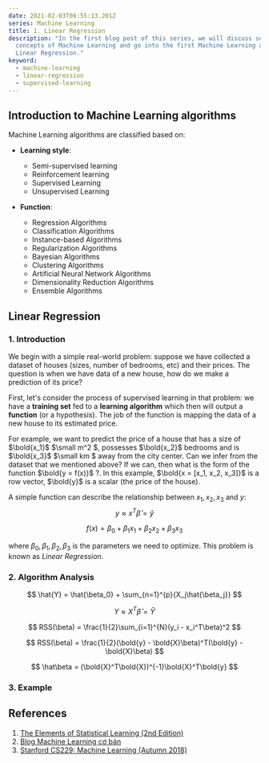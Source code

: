 ```yaml
---
date: 2021-02-03T06:55:13.201Z
series: Machine Learning
title: 1. Linear Regression
description: "In the first blog post of this series, we will discuss some basic
  concepts of Machine Learning and go into the first Machine Learning algorithm:
  Linear Regression."
keyword:
  - machine-learning
  - linear-regression
  - supervised-learning
---
```

## Introduction to Machine Learning algorithms

Machine Learning algorithms are classified based on:

* **Learning style**:

  * Semi-supervised learning
  * Reinforcement learning
  * Supervised Learning
  * Unsupervised Learning
* **Function**:

  * Regression Algorithms
  * Classification Algorithms
  * Instance-based Algorithms
  * Regularization Algorithms
  * Bayesian Algorithms
  * Clustering Algorithms
  * Artificial Neural Network Algorithms
  * Dimensionality Reduction Algorithms
  * Ensemble Algorithms

## Linear Regression

### 1. Introduction
We begin with a simple real-world problem: suppose we have collected a dataset of houses (sizes, number of bedrooms, etc) and their prices. The question is when we have data of a new house, how do we make a prediction of its price?

First, let's consider the process of supervised learning in that problem: we have a **training set** fed to a **learning algorithm** which then will output a **function** (or a hypothesis). The job of the function is mapping the data of a new house to its estimated price.

For example, we want to predict the price of a house that has a size of $\bold{x_1}$ $\small m^2 $, possesses $\bold{x_2}$ bedrooms and is $\bold{x_3}$ $\small km $ away from the city center. Can we infer from the dataset that we mentioned above? If we can, then what is the form of the function $\bold{y = f(x)}$ ?. In this example, $\bold{x = [x_1, x_2, x_3]}$ is a row vector, $\bold{y}$ is a scalar (the price of the house).

A simple function can describe the relationship between $x_1, x_2,x_3$ and $y$:
$$
y \approx x^{T}\hat{\beta}  = \hat{y}
$$

$$
f(x) = \beta_0 + \beta_1x_1 + \beta_2x_2 + \beta_3x_3
$$

where $\beta_0, \beta_1, \beta_2, \beta_3$ is the parameters we need to optimize. This problem is known as *Linear Regression*.



### 2. Algorithm Analysis

$$
\hat{Y} = \hat{\beta_0} + \sum_{n=1}^{p}{X_j\hat{\beta_j}}
$$

$$
Y \approx X^{T}\hat{\beta}  = \hat{Y}
$$

$$
RSS(\beta) = \frac{1}{2}\sum_{i=1}^{N}(y_i - x_i^T\beta)^2
$$

$$
RSS(\beta) = \frac{1}{2}(\bold{y} - \bold{X}\beta)^T(\bold{y} - \bold{X}\beta)
$$

$$
\hat\beta = (\bold{X}^T\bold{X})^{-1}\bold{X}^T\bold{y} 
$$
### 3. Example
## References

1. [The Elements of Statistical Learning (2nd Edition)](https://web.stanford.edu/~hastie/Papers/ESLII.pdf)
2. [Blog Machine Learning cơ bản](https://machinelearningcoban.com/2016/12/28/linearregression/)
3. [Stanford CS229: Machine Learning (Autumn 2018)](http://cs229.stanford.edu/)